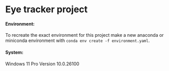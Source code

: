# Eye tracker project

#### Environment:   

To recreate the exact environment for this project make a new anaconda or miniconda environment with `conda env create -f environment.yaml`.

#### System:  

Windows 11 Pro Version 10.0.26100  

